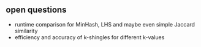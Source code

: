 ## open questions
- runtime comparison for MinHash, LHS and maybe even simple Jaccard similarity
- efficiency and accuracy of k-shingles for different k-values

